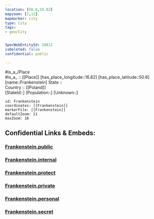```yaml
---
location: [50.6,16.82] 
mapzoom: [7,12] 
mapmarker: city 
type: City
tags:
- geo/City


SpocWebEntityId: 10812
isDeleted: false
confidential: public

---
```

#is_a_/Place  
#is_a_ :: [[Place]] 
[has_place_longitude::16.82] 
[has_place_latitude::50.6] 
[name::Frankenstein] 
State ::  
Country :: [[Poland]]  
[StateId::] 
[Population::] 
[Unknown::] 


```leaflet
id: Frankenstein
coordinates: [[Frankenstein]] 
markerFile: [[Frankenstein]] 
defaultZoom: 11 
maxZoom: 18
```


## Confidential Links & Embeds: 

### [Frankenstein.public](/_public/\Earth\Continent\Europe\Europe~East\Poland\Provinces~Poland\Lower_Silesian\CityFrankenstein.public.md) 

### [Frankenstein.internal](/_internal/\Earth\Continent\Europe\Europe~East\Poland\Provinces~Poland\Lower_Silesian\CityFrankenstein.internal.md) 

### [Frankenstein.protect](/_protect/\Earth\Continent\Europe\Europe~East\Poland\Provinces~Poland\Lower_Silesian\CityFrankenstein.protect.md) 

### [Frankenstein.private](/_private/\Earth\Continent\Europe\Europe~East\Poland\Provinces~Poland\Lower_Silesian\CityFrankenstein.private.md) 

### [Frankenstein.personal](/_personal/\Earth\Continent\Europe\Europe~East\Poland\Provinces~Poland\Lower_Silesian\CityFrankenstein.personal.md) 

### [Frankenstein.secret](/_secret/\Earth\Continent\Europe\Europe~East\Poland\Provinces~Poland\Lower_Silesian\CityFrankenstein.secret.md)

